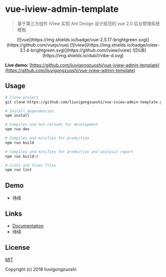 # vue-iview-admin-template

> 基于第三方组件 iView 实现 Ant Design 设计规范的 vue 2.0 后台管理系统模板

<div align="center">
  [![vue](https://img.shields.io/badge/vue-2.5.17-brightgreen.svg)](https://github.com/vuejs/vue)
  [![iview](https://img.shields.io/badge/iview-3.1.4-brightgreen.svg)](https://github.com/iview/iview)
  ![DUB](https://img.shields.io/dub/l/vibe-d.svg)
</div>

**Live demo:** [https://github.com/liuvigongzuoshi/vue-iview-admin-template](https://github.com/liuvigongzuoshi/vue-iview-admin-template)

## Usage

```bash
# Clone project
git clone https://github.com/liuvigongzuoshi/vue-iview-admin-template.git

# Install dependencies
npm install

# Compiles and hot-reloads for development
npm run dev

# Compiles and minifies for production
npm run build

# Compiles and minifies for production and analysis report
npm run build:r

# Lints and fixes files
npm run lint
```

## Demo

- 待续

## Links

- [Documentation](https://liuvigongzuoshi.github.io/vue-iview-admin-template/)
- 待续

## License

[MIT](https://github.com/liuvigongzuoshi/vue-iview-admin-template/blob/master/LICENSE)

Copyright (c) 2018 liuvigongzuoshi
